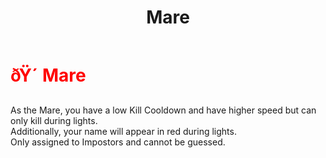 ﻿---
lang: en-US
title: Mare
prev: Madmate
next: Mimic
---
# <font color=red>ðŸ´ <b>Mare</b></font> <Badge text="Impostor" type="tip" vertical="middle"/>
 
As the Mare, you have a low Kill Cooldown and have higher speed but can only kill during lights.<br>
Additionally, your name will appear in red during lights.<br>
Only assigned to Impostors and cannot be guessed.